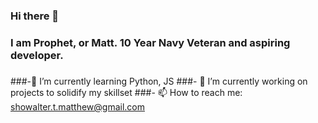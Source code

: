 ### Hi there 👋
### I am Prophet, or Matt. 10 Year Navy Veteran and aspiring developer.
### 
###-🌱 I’m currently learning Python, JS
###- 🔭 I’m currently working on projects to solidify my skillset
###- 📫 How to reach me: showalter.t.matthew@gmail.com
<!--
**prophet-iq/prophet-iq** is a ✨ _special_ ✨ repository because its `README.md` (this file) appears on your GitHub profile.

Here are some ideas to get you started:

- 🔭 I’m currently working on ...
- 🌱 I’m currently learning ...
- 👯 I’m looking to collaborate on ...
- 🤔 I’m looking for help with ...
- 💬 Ask me about ...
- 📫 How to reach me: ...
- 😄 Pronouns: ...
- ⚡ Fun fact: ...
-->
